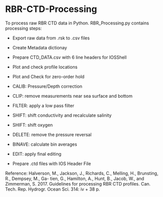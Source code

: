 # RBR-CTD-Processing
To process raw RBR CTD data in Python. RBR_Processing.py contains processing steps:

- Export raw data from .rsk to .csv files

- Create Metadata dictionay

- Prepare CTD_DATA.csv with 6 line headers for IOSShell

- Plot and check profile locations

- Plot and Check for zero-order hold

- CALIB: Pressure/Depth correction

- CLIP: remove measurements near sea surface and bottom

- FILTER: apply a low pass filter

- SHIFT: shift conductivity and recalculate salinity

- SHIFT: shift oxygen

- DELETE: remove the pressure reversal

- BINAVE: calculate bin averages

- EDIT: apply final editing

- Prepare .ctd files with IOS Header File

Reference: Halverson, M., Jackson, J., Richards, C., Melling, H., Brunsting, R., Dempsey, M., Ga- tien, G., Hamilton, A., Hunt, B., Jacob, W., and Zimmerman, S. 2017. Guidelines for processing RBR CTD profiles. Can. Tech. Rep. Hydrogr. Ocean Sci. 314: iv + 38 p.
